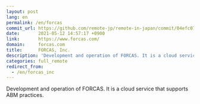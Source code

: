 ```yaml
---
layout: post
lang: en
permalink: /en/forcas
commit_url: https://github.com/remote-jp/remote-in-japan/commit/04efc076de47073c15cc4cf655f7c043b10eed21
date:       2021-05-12 14:57:17 +0900
link:       https://www.forcas.com/
domain:     forcas.com
title:      FORCAS, Inc.
description: 'Development and operation of FORCAS. It is a cloud service that supports ABM practices.'
categories: full_remote
redirect_from:
  - /en/forcas_inc
---
```


<p>Development and operation of FORCAS. It is a cloud service that supports ABM practices.</p>
